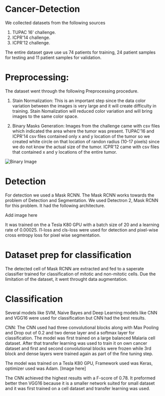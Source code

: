# Cancer-Detection

We collected datasets from the following sources
1. TUPAC 16' challenge.
2. ICPR'14 challenge.
3. ICPR'12 challenge.

The entire dataset gave use us 74 patients for training, 24 patient samples for testing and 11 patient samples for validation.

# Preprocessing:
The dataset went through the following Preprocessing procedure.
1. Stain Normalization:
  This is an important step since the data color variation between the images is very large and it will create difficulty in training. Stain Nomalization will reduced color variation and will bring images to the same color space.

2. Binary Masks Generation:
   Images from the challenge came with csv files which indicated the area where the tumor was present. TUPAC'16 and ICPR'14 csv files contained only x and y location of the tumor so we created white circle on that location of randon radius (10-17 pixels) since we do not know the actual size of the tumor. ICPR'12 came with csv files that contained x and y locations of the entire tumor.
   
![Binary Image](https://github.com/[ahsan44411]/Circular_Binary_Masks.JPG)


# Detection
For detection we used a Mask RCNN. The Mask RCNN works towards the problem of Detection and Segmentation. We used Detectron 2, Mask RCNN for this problem. It had the following architecture. 

Add image here


It was trained on the a Tesla K80 GPU with a batch size of 20 and a learning rate of 0.00025. l1-loss and cls-loss were used for detection and pixel-wise cross entropy loss for pixel wise segmentation.

# Dataset prep for classification
The detected cell of Mask RCNN are extracted and fed to a saperate classifier trained for classification of mitotic and non-mitotic cells. Due the limitation of the dataset, it went throught data augmentation.

# Classification
Several models like SVM, Naive Bayes and Deep Learning models like CNN and VGG16 were used for classification but CNN had the best results.

CNN:
The CNN used had three convolutional blocks along with Max Pooling and Drop out of 0.2 and two dense layer and a softmax layer for classification. 
The model was first trained on a large balanced Malaria cell dataset. After that transfer learning was used to train it on own cancer dataset and first and second convolutional blocks were frozen while 3rd block and dense layers were trained again as part of the fine tuning step.

The model was trained on a Tesla K80 GPU, Framework used was Keras, optimizer used was Adam.
[Image here]


The CNN achieved the highest results with a F-score of 0.78. It preformed better then VGG16 because it is a smaller network suited for small dataset and it was first trained on a cell dataset and transfer learning was used.



